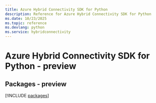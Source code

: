 ```yaml
---
title: Azure Hybrid Connectivity SDK for Python
description: Reference for Azure Hybrid Connectivity SDK for Python
ms.date: 10/23/2025
ms.topic: reference
ms.devlang: python
ms.service: hybridconnectivity
---
```

# Azure Hybrid Connectivity SDK for Python - preview
## Packages - preview
[!INCLUDE [packages](hybrid-connectivity-index.md)]
